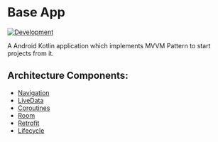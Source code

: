 # Base App

[![Development](https://img.shields.io/badge/development-%20in%20progress-green)](#development)

A Android Kotlin application which implements MVVM Pattern to start projects from it.

## Architecture Components:

* [Navigation](https://developer.android.com/topic/libraries/architecture/navigation)
* [LiveData](https://developer.android.com/topic/libraries/architecture/livedata)
* [Coroutines](https://developer.android.com/kotlin/coroutines)
* [Room](https://developer.android.com/topic/libraries/architecture/room)
* [Retrofit](https://square.github.io/retrofit/)
* [Lifecycle](https://developer.android.com/topic/libraries/architecture/lifecycle)
